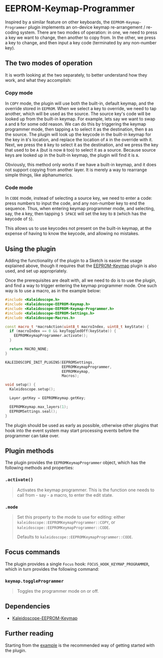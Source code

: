 # EEPROM-Keymap-Programmer

Inspired by a similar feature on other keyboards, the `EEPROM-Keymap-Programmer`
plugin implements an on-device keymap re-arrangement / re-coding system. There
are two modes of operation: in one, we need to press a key we want to change,
then another to copy from. In the other, we press a key to change, and then
input a key code (terminated by any non-number key).

## The two modes of operation

It is worth looking at the two separately, to better understand how they work,
and what they accomplish:

### Copy mode

In `COPY` mode, the plugin will use both the built-in, default keymap, and the
override stored in `EEPROM`. When we select a key to override, we need to tap
another, which will be used as the source. The source key's code will be looked
up from the built-in keymap. For example, lets say we want to swap `A` and `B`
for some odd reason. We can do this by triggering the keymap programmer mode,
then tapping `A` to select it as the destination, then `B` as the source. The
plugin will look up the keycode in the built-in keymap for the key in `B`'s
location, and replace the location of `A` in the override with it. Next, we
press the `B` key to select it as the destination, and we press the key that
used to be `A` (but is now `B` too) to select it as a source. Because source
keys are looked up in the built-in keymap, the plugin will find it is `A`.

Obviously, this method only works if we have a built-in keymap, and it does not
support copying from another layer. It is merely a way to rearrange simple
things, like alphanumerics.

### Code mode

In `CODE` mode, instead of selecting a source key, we need to enter a code:
press numbers to input the code, and any non-number key to end the sequence.
Thus, when entering keymap programmer mode, and selecting, say, the `A` key,
then tapping `5 SPACE` will set the key to `B` (which has the keycode of `5`).

This allows us to use keycodes not present on the built-in keymap, at the
expense of having to know the keycode, and allowing no mistakes.

## Using the plugin

Adding the functionality of the plugin to a Sketch is easier the usage explained
above, though it requires that the [EEPROM-Keymap][plugin:eeprom-keymap] plugin
is also used, and set up appropriately.

Once the prerequisites are dealt with, all we need to do is to use the plugin,
and find a way to trigger entering the keymap programmer mode. One such way is
to use a macro, as in the example below:

```c++
#include <Kaleidoscope.h>
#include <Kaleidoscope-EEPROM-Keymap.h>
#include <Kaleidoscope-EEPROM-Keymap-Programmer.h>
#include <Kaleidoscope-EEPROM-Settings.h>
#include <Kaleidoscope-Macros.h>

const macro_t *macroAction(uint8_t macroIndex, uint8_t keyState) {
  if (macroIndex == 0 && keyToggledOff(keyState)) {
    EEPROMKeymapProgrammer.activate();
  }

  return MACRO_NONE;
}

KALEIDOSCOPE_INIT_PLUGINS(EEPROMSettings,
                          EEPROMKeymapProgrammer,
                          EEPROMKeymap,
                          Macros);

void setup() {
  Kaleidoscope.setup();

  Layer.getKey = EEPROMKeymap.getKey;

  EEPROMKeymap.max_layers(1);
  EEPROMSettings.seal();
}
```

The plugin should be used as early as possible, otherwise other plugins that
hook into the event system may start processing events before the programmer can
take over.

## Plugin methods

The plugin provides the `EEPROMKeymapProgrammer` object, which has the following
methods and properties:

### `.activate()`

> Activates the keymap programmer. This is the function one needs to call from -
> say - a macro, to enter the edit state.

### `.mode`

> Set this property to the mode to use for editing: either
> `kaleidoscope::EEPROMKeymapProgrammer::COPY`, or
> `kaleidoscope::EEPROMKeymapProgrammer::CODE`.
>
> Defaults to `kaleidoscope::EEPROMKeymapProgrammer::CODE`.

## Focus commands

The plugin provides a single `Focus` hook: `FOCUS_HOOK_KEYMAP_PROGRAMMER`, which
in turn provides the following command:

### `keymap.toggleProgrammer`

> Toggles the programmer mode on or off.

## Dependencies

* [Kaleidoscope-EEPROM-Keymap][plugin:eeprom-keymap]

  [plugin:eeprom-keymap]: EEPROM-Keymap.md

## Further reading

Starting from the [example][plugin:example] is the recommended way of getting
started with the plugin.

  [plugin:example]: /examples/Features/EEPROM/EEPROM-Keymap-Programmer/EEPROM-Keymap-Programmer.ino
